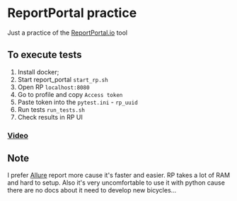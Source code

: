 # ReportPortal practice
Just a practice of the [ReportPortal.io](https://reportportal.io) tool

## To execute tests
1. Install docker;
2. Start report_portal `start_rp.sh`
3. Open RP `localhost:8080`
4. Go to profile and copy `Access token`
5. Paste token into the `pytest.ini` - `rp_uuid`
6. Run tests `run_tests.sh`
7. Check results in RP UI

### [Video](https://drive.google.com/file/d/1xX_7hwz_cA4EpXnCQNJh1xbTf8yXiR-H/view?usp=sharing)

## Note
I prefer [Allure](http://allure.qatools.ru) report more cause it's faster and easier. RP takes a lot of RAM and hard to setup. Also it's very uncomfortable to use it with python cause there are no docs about it need to develop new bicycles...  